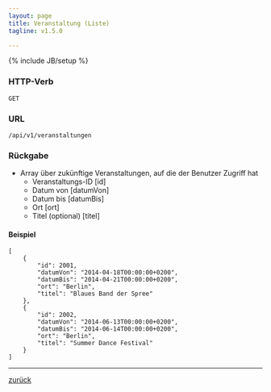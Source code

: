 ```yaml
---
layout: page
title: Veranstaltung (Liste)
tagline: v1.5.0

---
```

{% include JB/setup %}

### HTTP-Verb ###
	GET

### URL ###
	/api/v1/veranstaltungen

### Rückgabe ###
* Array über zukünftige Veranstaltungen, auf die der Benutzer Zugriff hat 
  * Veranstaltungs-ID [id]
  * Datum von [datumVon]
  * Datum bis [datumBis] 
  * Ort [ort]
  * Titel (optional) [titel]

#### Beispiel ####

<pre class="line-numbers"><code class="language-javascript">[
    {
        "id": 2001,
        "datumVon": "2014-04-18T00:00:00+0200",
        "datumBis": "2014-04-21T00:00:00+0200",
        "ort": "Berlin",
        "titel": "Blaues Band der Spree"
    },
    {
        "id": 2002,
        "datumVon": "2014-06-13T00:00:00+0200",
        "datumBis": "2014-06-14T00:00:00+0200",
        "ort": "Berlin",
        "titel": "Summer Dance Festival"
    }
]</code></pre>

* * *

[zurück](javascript:history.go(-1))